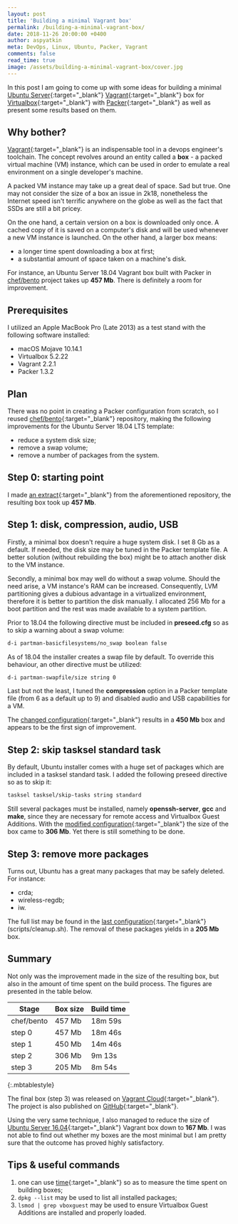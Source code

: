 ```yaml
---
layout: post
title: 'Building a minimal Vagrant box'
permalink: /building-a-minimal-vagrant-box/
date: 2018-11-26 20:00:00 +0400
author: aspyatkin
meta: DevOps, Linux, Ubuntu, Packer, Vagrant
comments: false
read_time: true
image: /assets/building-a-minimal-vagrant-box/cover.jpg
---
```


In this post I am going to come up with some ideas for building a minimal [Ubuntu Server](https://www.ubuntu.com/download/server){:target="_blank"} [Vagrant](https://www.vagrantup.com){:target="_blank"} box for [Virtualbox](https://www.virtualbox.org){:target="_blank"} with [Packer](https://www.packer.io){:target="_blank"} as well as present some results based on them.

## Why bother?
[Vagrant](https://www.vagrantup.com){:target="_blank"} is an indispensable tool in a devops engineer's toolchain. The concept revolves around an entity called a **box** - a packed virtual machine (VM) instance, which can be used in order to emulate a real environment on a single developer's machine.

A packed VM instance may take up a great deal of space. Sad but true. One may not consider the size of a box an issue in 2k18, nonetheless the Internet speed isn't terrific anywhere on the globe as well as the fact that SSDs are still a bit pricey.

On the one hand, a certain version on a box is downloaded only once. A cached copy of it is saved on a computer's disk and will be used whenever a new VM instance is launched. On the other hand, a larger box means:
 - a longer time spent downloading a box at first;
 - a substantial amount of space taken on a machine's disk.

For instance, an Ubuntu Server 18.04 Vagrant box built with Packer in [chef/bento](https://github.com/chef/bento) project takes up **457 Mb**. There is definitely a room for improvement.

## Prerequisites

I utilized an Apple MacBook Pro (Late 2013) as a test stand with the following software installed:

- macOS Mojave 10.14.1
- Virtualbox 5.2.22
- Vagrant 2.2.1
- Packer 1.3.2

## Plan

There was no point in creating a Packer configuration from scratch, so I reused [chef/bento](https://github.com/chef/bento){:target="_blank"} repository, making the following improvements for the Ubuntu Server 18.04 LTS template:
- reduce a system disk size;
- remove a swap volume;
- remove a number of packages from the system.

## Step 0: starting point

I made [an extract](https://github.com/aspyatkin/ubuntu-18.04-packer/tree/step0){:target="_blank"} from the aforementioned repository, the resulting box took up **457 Mb**.

## Step 1: disk, compression, audio, USB

Firstly, a minimal box doesn't require a huge system disk. I set 8 Gb as a default. If needed, the disk size may be tuned in the Packer template file. A better solution (without rebuilding the box) might be to attach another disk to the VM instance.

Secondly, a minimal box may well do without a swap volume. Should the need arise, a VM instance's RAM can be increased. Consequently, LVM partitioning gives a dubious advantage in a virtualized environment, therefore it is better to partition the disk manually. I allocated 256 Mb for a boot partition and the rest was made available to a system partition.

Prior to 18.04 the following directive must be included in **preseed.cfg** so as to skip a warning about a swap volume:

```sh
d-i partman-basicfilesystems/no_swap boolean false
```

As of 18.04 the installer creates a swap file by default. To override this behaviour, an other directive must be utilized:

```sh
d-i partman-swapfile/size string 0
```

Last but not the least, I tuned the **compression** option in a Packer template file (from 6 as a default up to 9) and disabled audio and USB capabilities for a VM.

The [changed configuration](https://github.com/aspyatkin/ubuntu-18.04-packer/tree/step1){:target="_blank"} results in a **450 Mb** box and appears to be the first sign of improvement.

## Step 2: skip tasksel standard task

By default, Ubuntu installer comes with a huge set of packages which are included in a tasksel standard task. I added the following preseed directive so as to skip it:

```sh
tasksel tasksel/skip-tasks string standard
```

Still several packages must be installed, namely **openssh-server**, **gcc** and **make**, since they are necessary for remote access and Virtualbox Guest Additions. With the [modified configuration](https://github.com/aspyatkin/ubuntu-18.04-packer/tree/step2){:target="_blank"} the size of the box came to **306 Mb**. Yet there is still something to be done.

## Step 3: remove more packages

Turns out, Ubuntu has a great many packages that may be safely deleted. For instance:
- crda;
- wireless-regdb;
- iw.

The full list may be found in the [last configuration](https://github.com/aspyatkin/ubuntu-18.04-packer/tree/step3){:target="_blank"} (scripts/cleanup.sh). The removal of these packages yields in a **205 Mb** box.

## Summary

Not only was the improvement made in the size of the resulting box, but also in the amount of time spent on the build process. The figures are presented in the table below.

| Stage      | Box size | Build time |
|------------|----------|------------|
| chef/bento | 457 Mb   | 18m 59s    |
| step 0     | 457 Mb   | 18m 46s    |
| step 1     | 450 Mb   | 14m 46s    |
| step 2     | 306 Mb   | 9m 13s     |
| step 3     | 205 Mb   | 8m 54s     |
{:.mbtablestyle}

The final box (step 3) was released on [Vagrant Cloud](https://app.vagrantup.com/aspyatkin/boxes/ubuntu-18.04-server/versions/1.1.0){:target="_blank"}. The project is also published on [GitHub](https://github.com/aspyatkin/ubuntu-18.04-packer){:target="_blank"}.

Using the very same technique, I also managed to reduce the size of [Ubuntu Server 16.04](https://app.vagrantup.com/aspyatkin/boxes/ubuntu-16.04-server-amd64/versions/3.1.1){:target="_blank"} Vagrant box down to **167 Mb**. I was not able to find out whether my boxes are the most minimal but I am pretty sure that the outcome has proved highly satisfactory.

## Tips & useful commands

1. one can use [time](https://linux.die.net/man/1/time){:target="_blank"} so as to measure the time spent on building boxes;
2. `dpkg --list` may be used to list all installed packages;
3. `lsmod | grep vboxguest` may be used to ensure Virtualbox Guest Additions are installed and properly loaded.

